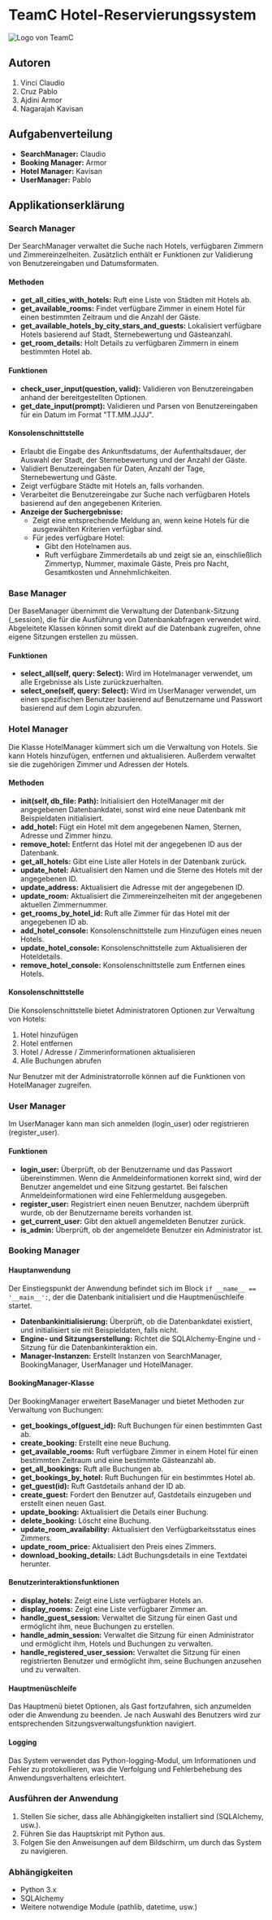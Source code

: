 # TeamC Hotel-Reservierungssystem

![Logo von TeamC](./data_models/HotelTeamC.png)

## Autoren
1. Vinci Claudio
2. Cruz Pablo
3. Ajdini Armor
4. Nagarajah Kavisan

## Aufgabenverteilung
- **SearchManager:** Claudio
- **Booking Manager:** Armor
- **Hotel Manager:** Kavisan
- **UserManager:** Pablo

## Applikationserklärung

### Search Manager

Der SearchManager verwaltet die Suche nach Hotels, verfügbaren Zimmern und Zimmereinzelheiten. Zusätzlich enthält er Funktionen zur Validierung von Benutzereingaben und Datumsformaten.

#### Methoden
- **get_all_cities_with_hotels:** Ruft eine Liste von Städten mit Hotels ab.
- **get_available_rooms:** Findet verfügbare Zimmer in einem Hotel für einen bestimmten Zeitraum und die Anzahl der Gäste.
- **get_available_hotels_by_city_stars_and_guests:** Lokalisiert verfügbare Hotels basierend auf Stadt, Sternebewertung und Gästeanzahl.
- **get_room_details:** Holt Details zu verfügbaren Zimmern in einem bestimmten Hotel ab.

#### Funktionen
- **check_user_input(question, valid):** Validieren von Benutzereingaben anhand der bereitgestellten Optionen.
- **get_date_input(prompt):** Validieren und Parsen von Benutzereingaben für ein Datum im Format "TT.MM.JJJJ".

#### Konsolenschnittstelle
- Erlaubt die Eingabe des Ankunftsdatums, der Aufenthaltsdauer, der Auswahl der Stadt, der Sternebewertung und der Anzahl der Gäste.
- Validiert Benutzereingaben für Daten, Anzahl der Tage, Sternebewertung und Gäste.
- Zeigt verfügbare Städte mit Hotels an, falls vorhanden.
- Verarbeitet die Benutzereingabe zur Suche nach verfügbaren Hotels basierend auf den angegebenen Kriterien.
- **Anzeige der Suchergebnisse:**
  - Zeigt eine entsprechende Meldung an, wenn keine Hotels für die ausgewählten Kriterien verfügbar sind.
  - Für jedes verfügbare Hotel:
    - Gibt den Hotelnamen aus.
    - Ruft verfügbare Zimmerdetails ab und zeigt sie an, einschließlich Zimmertyp, Nummer, maximale Gäste, Preis pro Nacht, Gesamtkosten und Annehmlichkeiten.

### Base Manager

Der BaseManager übernimmt die Verwaltung der Datenbank-Sitzung (_session), die für die Ausführung von Datenbankabfragen verwendet wird. Abgeleitete Klassen können somit direkt auf die Datenbank zugreifen, ohne eigene Sitzungen erstellen zu müssen.

#### Funktionen
- **select_all(self, query: Select):** Wird im Hotelmanager verwendet, um alle Ergebnisse als Liste zurückzuerhalten.
- **select_one(self, query: Select):** Wird im UserManager verwendet, um einen spezifischen Benutzer basierend auf Benutzername und Passwort basierend auf dem Login abzurufen.

### Hotel Manager

Die Klasse HotelManager kümmert sich um die Verwaltung von Hotels. Sie kann Hotels hinzufügen, entfernen und aktualisieren. Außerdem verwaltet sie die zugehörigen Zimmer und Adressen der Hotels.

#### Methoden
- **__init__(self, db_file: Path):** Initialisiert den HotelManager mit der angegebenen Datenbankdatei, sonst wird eine neue Datenbank mit Beispieldaten initialisiert.
- **add_hotel:** Fügt ein Hotel mit dem angegebenen Namen, Sternen, Adresse und Zimmer hinzu.
- **remove_hotel:** Entfernt das Hotel mit der angegebenen ID aus der Datenbank.
- **get_all_hotels:** Gibt eine Liste aller Hotels in der Datenbank zurück.
- **update_hotel:** Aktualisiert den Namen und die Sterne des Hotels mit der angegebenen ID.
- **update_address:** Aktualisiert die Adresse mit der angegebenen ID.
- **update_room:** Aktualisiert die Zimmereinzelheiten mit der angegebenen aktuellen Zimmernummer.
- **get_rooms_by_hotel_id:** Ruft alle Zimmer für das Hotel mit der angegebenen ID ab.
- **add_hotel_console:** Konsolenschnittstelle zum Hinzufügen eines neuen Hotels.
- **update_hotel_console:** Konsolenschnittstelle zum Aktualisieren der Hoteldetails.
- **remove_hotel_console:** Konsolenschnittstelle zum Entfernen eines Hotels.

#### Konsolenschnittstelle
Die Konsolenschnittstelle bietet Administratoren Optionen zur Verwaltung von Hotels:
1. Hotel hinzufügen
2. Hotel entfernen
3. Hotel / Adresse / Zimmerinformationen aktualisieren
4. Alle Buchungen abrufen

Nur Benutzer mit der Administratorrolle können auf die Funktionen von HotelManager zugreifen.

### User Manager

Im UserManager kann man sich anmelden (login_user) oder registrieren (register_user).

#### Funktionen
- **login_user:** Überprüft, ob der Benutzername und das Passwort übereinstimmen. Wenn die Anmeldeinformationen korrekt sind, wird der Benutzer angemeldet und eine Sitzung gestartet. Bei falschen Anmeldeinformationen wird eine Fehlermeldung ausgegeben.
- **register_user:** Registriert einen neuen Benutzer, nachdem überprüft wurde, ob der Benutzername bereits vorhanden ist.
- **get_current_user:** Gibt den aktuell angemeldeten Benutzer zurück.
- **is_admin:** Überprüft, ob der angemeldete Benutzer ein Administrator ist.

### Booking Manager

#### Hauptanwendung
Der Einstiegspunkt der Anwendung befindet sich im Block `if __name__ == '__main__':`, der die Datenbank initialisiert und die Hauptmenüschleife startet.
- **Datenbankinitialisierung:** Überprüft, ob die Datenbankdatei existiert, und initialisiert sie mit Beispieldaten, falls nicht.
- **Engine- und Sitzungserstellung:** Richtet die SQLAlchemy-Engine und -Sitzung für die Datenbankinteraktion ein.
- **Manager-Instanzen:** Erstellt Instanzen von SearchManager, BookingManager, UserManager und HotelManager.

#### BookingManager-Klasse
Der BookingManager erweitert BaseManager und bietet Methoden zur Verwaltung von Buchungen:
- **get_bookings_of(guest_id):** Ruft Buchungen für einen bestimmten Gast ab.
- **create_booking:** Erstellt eine neue Buchung.
- **get_available_rooms:** Ruft verfügbare Zimmer in einem Hotel für einen bestimmten Zeitraum und eine bestimmte Gästeanzahl ab.
- **get_all_bookings:** Ruft alle Buchungen ab.
- **get_bookings_by_hotel:** Ruft Buchungen für ein bestimmtes Hotel ab.
- **get_guest(id):** Ruft Gastdetails anhand der ID ab.
- **create_guest:** Fordert den Benutzer auf, Gastdetails einzugeben und erstellt einen neuen Gast.
- **update_booking:** Aktualisiert die Details einer Buchung.
- **delete_booking:** Löscht eine Buchung.
- **update_room_availability:** Aktualisiert den Verfügbarkeitsstatus eines Zimmers.
- **update_room_price:** Aktualisiert den Preis eines Zimmers.
- **download_booking_details:** Lädt Buchungsdetails in eine Textdatei herunter.

#### Benutzerinteraktionsfunktionen
- **display_hotels:** Zeigt eine Liste verfügbarer Hotels an.
- **display_rooms:** Zeigt eine Liste verfügbarer Zimmer an.
- **handle_guest_session:** Verwaltet die Sitzung für einen Gast und ermöglicht ihm, neue Buchungen zu erstellen.
- **handle_admin_session:** Verwaltet die Sitzung für einen Administrator und ermöglicht ihm, Hotels und Buchungen zu verwalten.
- **handle_registered_user_session:** Verwaltet die Sitzung für einen registrierten Benutzer und ermöglicht ihm, seine Buchungen anzusehen und zu verwalten.

#### Hauptmenüschleife
Das Hauptmenü bietet Optionen, als Gast fortzufahren, sich anzumelden oder die Anwendung zu beenden. Je nach Auswahl des Benutzers wird zur entsprechenden Sitzungsverwaltungsfunktion navigiert.

#### Logging
Das System verwendet das Python-logging-Modul, um Informationen und Fehler zu protokollieren, was die Verfolgung und Fehlerbehebung des Anwendungsverhaltens erleichtert.

### Ausführen der Anwendung
1. Stellen Sie sicher, dass alle Abhängigkeiten installiert sind (SQLAlchemy, usw.).
2. Führen Sie das Hauptskript mit Python aus.
3. Folgen Sie den Anweisungen auf dem Bildschirm, um durch das System zu navigieren.

### Abhängigkeiten
- Python 3.x
- SQLAlchemy
- Weitere notwendige Module (pathlib, datetime, usw.)
